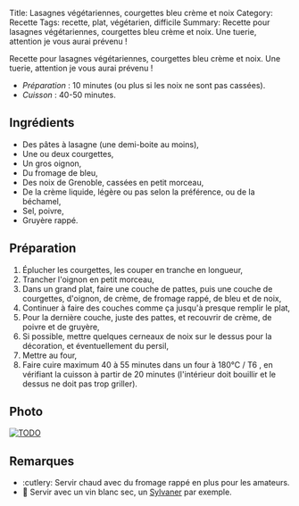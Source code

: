 Title: Lasagnes végétariennes, courgettes bleu crème et noix
Category: Recette
Tags: recette, plat, végétarien, difficile
Summary: Recette pour lasagnes végétariennes, courgettes bleu crème et noix. Une tuerie, attention je vous aurai prévenu !

Recette pour lasagnes végétariennes, courgettes bleu crème et noix.
Une tuerie, attention je vous aurai prévenu !

- *Préparation* : 10 minutes (ou plus si les noix ne sont pas cassées).
- *Cuisson* : 40-50 minutes.

## Ingrédients
- Des pâtes à lasagne (une demi-boite au moins),
- Une ou deux courgettes,
- Un gros oignon,
- Du fromage de bleu,
- Des noix de Grenoble, cassées en petit morceau,
- De la crème liquide, légère ou pas selon la préférence, ou de la béchamel,
- Sel, poivre,
- Gruyère rappé.

## Préparation
1. Éplucher les courgettes, les couper en tranche en longueur,
2. Trancher l'oignon en petit morceau,
3. Dans un grand plat, faire une couche de pattes, puis une couche de courgettes, d'oignon, de crème, de fromage rappé, de bleu et de noix,
4. Continuer à faire des couches comme ça jusqu'à presque remplir le plat,
5. Pour la dernière couche, juste des pattes, et recouvrir de crème, de poivre et de gruyère,
6. Si possible, mettre quelques cerneaux de noix sur le dessus pour la décoration, et éventuellement du persil,
7. Mettre au four,
8. Faire cuire maximum 40 à 55 minutes dans un four à 180°C / T6 <i class="fa fa-thermometer-full" aria-hidden="true"></i>, en vérifiant la cuisson à partir de 20 minutes (l'intérieur doit bouillir et le dessus ne doit pas trop griller).

## Photo
[![TODO]({filename}images/blank.png)](#)

## Remarques
- :cutlery: Servir chaud avec du fromage rappé en plus pour les amateurs.
- :wine_glass: Servir avec un vin blanc sec, un [Sylvaner](https://fr.wikipedia.org/wiki/Sylvaner_d'Alsace) par exemple.

